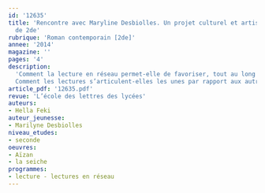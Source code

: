 ```yaml
---
id: '12635'
title: 'Rencontre avec Maryline Desbiolles. Un projet culturel et artistique en classe
  de 2de'
rubrique: 'Roman contemporain [2de]'
annee: '2014'
magazine: ''
pages: '4'
description: 
  'Comment la lecture en réseau permet-elle de favoriser, tout au long de l’année, la construction d’une bibliothèque intérieure ?
  Comment les lectures s’articulent-elles les unes par rapport aux autres, autour de projets culturels, comme, par exemple, la création d’un jeu de sept familles ou l’écriture d’une nouvelle collective ? C’est l’expérimentation de ces démarches avec une classe de seconde appelée à rencontrer Maryline Desbiolles dont rend compte cet article. Les transpositions qu’il pourra inspirer avec des classes de collège comme de lycée seront présentées sur ce blog…'
article_pdf: '12635.pdf'
revue: 'L’école des lettres des lycées'
auteurs:
- Hella Feki
auteur_jeunesse:
- Marilyne Desbiolles
niveau_etudes:
- seconde
oeuvres:
- Aïzan
- la seiche
programmes:
- lecture - lectures en réseau
---
```

